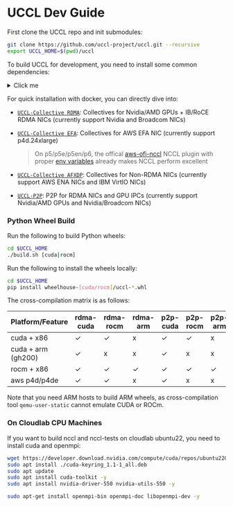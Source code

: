 # UCCL Dev Guide

First clone the UCCL repo and init submodules: 
```bash
git clone https://github.com/uccl-project/uccl.git --recursive
export UCCL_HOME=$(pwd)/uccl
```

To build UCCL for development, you need to install some common dependencies: 
<details><summary>Click me</summary>

```bash
# Note if you are using docker+wheel build, there is no need to install the following dependencies. 
sudo apt update
sudo apt install linux-tools-$(uname -r) clang llvm cmake m4 build-essential \
                 net-tools libgoogle-glog-dev libgtest-dev libgflags-dev \
                 libelf-dev libpcap-dev libc6-dev-i386 libpci-dev \
                 libopenmpi-dev libibverbs-dev clang-format -y

# Install and activate Miniconda (you can choose any recent versions)
wget https://repo.anaconda.com/miniconda/Miniconda3-latest-Linux-x86_64.sh
bash ./Miniconda3-latest-Linux-x86_64.sh -b
source ~/miniconda3/bin/activate
source ~/.bashrc # or .zshrc and others
conda init

# Install python ssh lib
pip install paramiko pybind11
# Upgrade conda glic to modern ones
conda install -c conda-forge "libstdcxx-ng>=12" "libgcc-ng>=12"
```
</details>

For quick installation with docker, you can directly dive into: 
* [`UCCL-Collective RDMA`](../collective/rdma/README.md): Collectives for Nvidia/AMD GPUs + IB/RoCE RDMA NICs (currently support Nvidia and Broadcom NICs)
* [`UCCL-Collective EFA`](../collective/efa/README.md): Collectives for AWS EFA NIC (currently support p4d.24xlarge)

    > On p5/p5e/p5en/p6, the offical [aws-ofi-nccl](https://github.com/aws/aws-ofi-nccl) NCCL plugin with proper [env variables](https://github.com/uccl-project/uccl/blob/deeeaa36ebe5440449273633652d2b7d77f4a7aa/collective/efa/run_nccl_test.sh#L76-L77) already makes NCCL perform excellent
* [`UCCL-Collective AFXDP`](../collective/afxdp/README.md): Collectives for Non-RDMA NICs (currently support AWS ENA NICs and IBM VirtIO NICs)
* [`UCCL-P2P`](../p2p/README.md): P2P for RDMA NICs and GPU IPCs (currently support Nvidia/AMD GPUs and Nvidia/Broadcom NICs)

### Python Wheel Build

Run the following to build Python wheels: 
```bash
cd $UCCL_HOME
./build.sh [cuda|rocm]
```

Run the following to install the wheels locally: 
```bash
cd $UCCL_HOME
pip install wheelhouse-[cuda/rocm]/uccl-*.whl
```

The cross-compilation matrix is as follows:

| Platform/Feature   | rdma-cuda | rdma-rocm | rdma-arm | p2p-cuda | p2p-rocm | p2p-arm | efa |
|--------------------|-----------|-----------|----------|----------|----------|---------|-----|
| cuda + x86         | ✓         | ✓         | x        | ✓        | ✓        | x       | ✓   |
| cuda + arm (gh200) | ✓         | x         | x        | ✓        | x        | x       | x   |
| rocm + x86         | ✓         | ✓         | ✓        | ✓        | ✓        | ✓       | x   |
| aws p4d/p4de       | ✓         | ✓         | x        | ✓        | x        | x       | ✓   |

Note that you need ARM hosts to build ARM wheels, as cross-compilation tool `qemu-user-static` cannot emulate CUDA or ROCm. 


### On Cloudlab CPU Machines

If you want to build nccl and nccl-tests on cloudlab ubuntu22, you need to install cuda and openmpi: 

```bash
wget https://developer.download.nvidia.com/compute/cuda/repos/ubuntu2204/x86_64/cuda-keyring_1.1-1_all.deb
sudo apt install ./cuda-keyring_1.1-1_all.deb
sudo apt update
sudo apt install cuda-toolkit -y
sudo apt install nvidia-driver-550 nvidia-utils-550 -y

sudo apt-get install openmpi-bin openmpi-doc libopenmpi-dev -y
```
